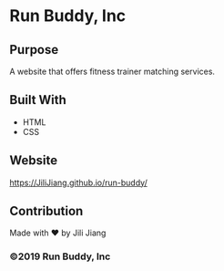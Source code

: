 # Run Buddy, Inc

## Purpose
A website that offers fitness trainer matching services. 

## Built With
* HTML
* CSS

## Website
https://JiliJiang.github.io/run-buddy/

## Contribution

Made with ❤️ by Jili Jiang


### ©️2019 Run Buddy, Inc 
